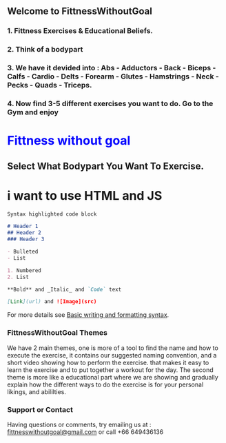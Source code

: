 ## Welcome to FittnessWithoutGoal

### 1. Fittness Exercises & Educational Beliefs.
### 2. Think of a bodypart
### 3. We have it devided into : Abs - Adductors - Back - Biceps - Calfs - Cardio - Delts - Forearm - Glutes - Hamstrings - Neck - Pecks - Quads - Triceps.
### 4. Now find 3-5 different exercises you want to do. Go to the Gym and enjoy


<h1 style="color:blue;"title="Fittness without goal">Fittness without goal</h1>
<p><h2 title="Chose bodypart">Select What Bodypart You Want To Exercise.</h2></p>

<h1>i want to use HTML and JS</h1>

```markdown
Syntax highlighted code block

# Header 1
## Header 2
### Header 3

- Bulleted
- List

1. Numbered
2. List

**Bold** and _Italic_ and `Code` text

[Link](url) and ![Image](src)
```

For more details see [Basic writing and formatting syntax](https://docs.github.com/en/github/writing-on-github/getting-started-with-writing-and-formatting-on-github/basic-writing-and-formatting-syntax).

### FittnessWithoutGoal Themes

We have 2 main themes, one is more of a tool to find the name and how to execute the exercise, it contains our suggested naming convention, and a short video showing how to perform the exercise. that makes it easy to learn the exercise and to put together a workout for the day.
The second theme is more like a educational part where we are showing and gradually explain how the different ways to do the exercise is for your personal likings, and abililties.

### Support or Contact

Having questions or comments, try emailing us at : fittnesswithoutgoal@gmail.com or call +66 649436136
